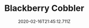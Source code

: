---
templateKey: blog-post
title: Blackberry Cobbler
type: cooking
energy: 175
health: 78
description: There's nothing quite like it. 
featuredpost: false
date: 2020-02-16T21:45:12.711Z
featuredimage: /img/Blackberry_Cobbler.png
sellPrice: 260
tags:
  - Blackberry
  - Sugar
  - Wheat Flour
  - edible
---
